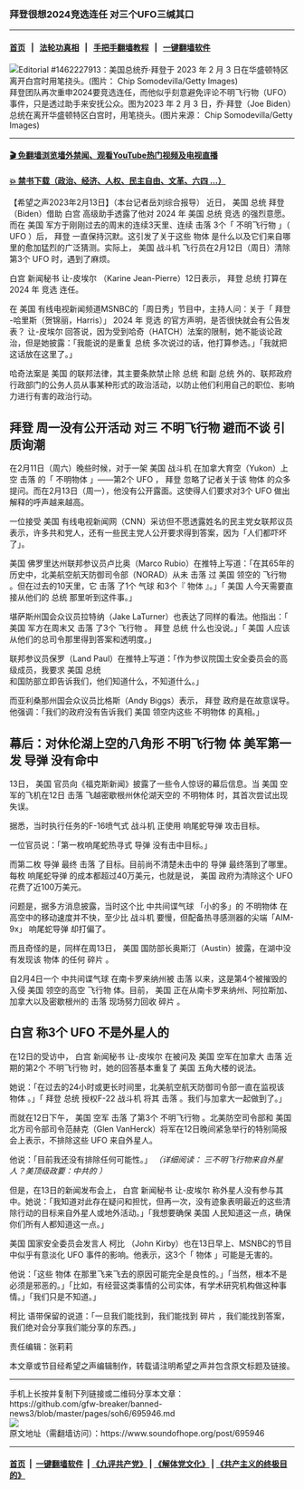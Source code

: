 ### 拜登很想2024竞选连任 对三个UFO三缄其口
------------------------

#### [首页](https://github.com/gfw-breaker/banned-news3/blob/master/README.md) &nbsp;&nbsp;|&nbsp;&nbsp; [法轮功真相](https://github.com/begood0513/basic/blob/master/README.md)  &nbsp;&nbsp;|&nbsp;&nbsp; [手把手翻墙教程](https://github.com/gfw-breaker/guides/wiki)  &nbsp;&nbsp;|&nbsp;&nbsp; [一键翻墙软件](https://github.com/gfw-breaker/nogfw/blob/master/README.md)  



<div><img alt="Editorial #1462227913：美国总统乔·拜登于 2023 年 2 月 3 日在华盛顿特区离开白宫时用笔挠头。(图片： Chip Somodevilla/Getty Images)" src="https://img.soundofhope.org/2023-02/gettyimages-1462227913_fotor-1675646792251.jpg"/>
<br/><figcaption class="caption">
 拜登团队再次重申2024要竞选连任，而他似乎刻意避免评论不明飞行物（UFO）事件，只是透过助手来安抚公众。图为2023 年 2 月 3 日，乔·拜登（Joe Biden）总统在离开华盛顿特区白宫时，用笔挠头。(图片来源： Chip Somodevilla/Getty Images)
</figcaption></div><hr/>

#### [ 🎬  免翻墙浏览墙外禁闻、观看YouTube热门视频及电视直播](https://github.com/gfw-breaker/HelloWorld)

#### [ 💥  禁书下载（政治、经济、人权、民主自由、文革、六四 ...）](https://github.com/gfw-breaker/books/blob/master/README.md)

<div><div class="Content__Wrapper sc-1bvya0-0 elmmKw article_body" data-checkusr="" itemprop="articleBody">
 <div id="post_place_1">
 </div>
 <p class="meta-top">
  <span class="meta">
   【希望之声2023年2月13日】（本台记者岳刘综合报导）
  </span>
  近日，
  <ok href="/term/1045">
   美国
  </ok>
  <ok href="/term/9899">
   总统
  </ok>
  <ok href="/term/3365">
   拜登
  </ok>
  （Biden）借助
  <ok href="/term/1388">
   白宫
  </ok>
  高级助手透露了他对
  <ok href="/term/486788">
   2024
  </ok>
  年
  <ok href="/term/1045">
   美国
  </ok>
  <ok href="/term/9899">
   总统
  </ok>
  <ok href="/term/2719">
   竞选
  </ok>
  的强烈意愿。而在
  <ok href="/term/1045">
   美国
  </ok>
  军方于刚刚过去的周末的连续3天里、连续
  <ok href="/term/215281">
   击落
  </ok>
  3个「
  <ok href="/term/7072">
   不明飞行物
  </ok>
  」（
  <ok href="/term/3090">
   UFO
  </ok>
  ）后，
  <ok href="/term/3365">
   拜登
  </ok>
  一直保持沉默。这引发了关于这些
  <ok href="/term/245512">
   物体
  </ok>
  是什么以及它们来自哪里的愈加猛烈的广泛猜测。实际上，
  <ok href="/term/1045">
   美国
  </ok>
  <ok href="/term/14122">
   战斗机
  </ok>
  飞行员在2月12日（周日）清除第3个
  <ok href="/term/3090">
   UFO
  </ok>
  时，遇到了麻烦。
 </p>
 <p>
  <ok href="/term/1388">
   白宫
  </ok>
  新闻秘书
  <ok href="/term/835227">
   让-皮埃尔
  </ok>
  （Karine Jean-Pierre）12日表示，
  <ok href="/term/3365">
   拜登
  </ok>
  <ok href="/term/9899">
   总统
  </ok>
  打算在
  <ok href="/term/486788">
   2024
  </ok>
  年
  <ok href="/term/2719">
   竞选
  </ok>
  连任。
 </p>
 <p>
  在
  <ok href="/term/1045">
   美国
  </ok>
  有线电视新闻频道MSNBC的「周日秀」节目中，主持人问：关于「
  <ok href="/term/3365">
   拜登
  </ok>
  -哈里斯（贺锦丽，Harris）」
  <ok href="/term/486788">
   2024
  </ok>
  年
  <ok href="/term/2719">
   竞选
  </ok>
  的官方声明，是否很快就会有公告发表？
  <ok href="/term/835227">
   让-皮埃尔
  </ok>
  回答说，因为受到哈奇（HATCH）法案的限制，她不能谈论政治，但是她披露：「我能说的是重复
  <ok href="/term/9899">
   总统
  </ok>
  多次说过的话，他打算参选。」「我就把这话放在这里了。」
 </p>
 <p>
  哈奇法案是
  <ok href="/term/1045">
   美国
  </ok>
  的联邦法律，其主要条款禁止除
  <ok href="/term/9899">
   总统
  </ok>
  和副
  <ok href="/term/9899">
   总统
  </ok>
  外的、联邦政府行政部门的公务人员从事某种形式的政治活动，以防止他们利用自己的职位、影响力进行有害的政治行动。
 </p>
 <h2>
  <strong>
   <ok href="/term/3365">
    拜登
   </ok>
   周一没有公开活动 对三
   <ok href="/term/7072">
    不明飞行物
   </ok>
   避而不谈 引质询潮
  </strong>
 </h2>
 <p>
  在2月11日（周六）晚些时候，对于一架
  <ok href="/term/1045">
   美国
  </ok>
  <ok href="/term/14122">
   战斗机
  </ok>
  在加拿大育空（Yukon）上空
  <ok href="/term/215281">
   击落
  </ok>
  的「
  <ok href="/term/31914">
   不明物体
  </ok>
  」——第2个
  <ok href="/term/3090">
   UFO
  </ok>
  ，
  <ok href="/term/3365">
   拜登
  </ok>
  忽略了记者关于该
  <ok href="/term/245512">
   物体
  </ok>
  的众多提问。而在2月13日（周一），他没有公开露面。这使得人们要求对3个
  <ok href="/term/3090">
   UFO
  </ok>
  做出解释的呼声越来越高。
 </p>
 <p>
  一位接受
  <ok href="/term/1045">
   美国
  </ok>
  有线电视新闻网（CNN）采访但不愿透露姓名的民主党女联邦议员表示，许多共和党人，还有一些民主党人公开要求得到答案，因为「人们都吓坏了」。
 </p>
 <p>
  <ok href="/term/1045">
   美国
  </ok>
  佛罗里达州联邦参议员卢比奥（Marco Rubio）在推特上写道：「在其65年的历史中，北美航空航天防御司令部（NORAD）从未
  <ok href="/term/215281">
   击落
  </ok>
  过
  <ok href="/term/1045">
   美国
  </ok>
  领空的
  <ok href="/term/116582">
   飞行物
  </ok>
  。但在过去的10天里，它
  <ok href="/term/215281">
   击落
  </ok>
  了1个
  <ok href="/term/12797">
   气球
  </ok>
  和3个『
  <ok href="/term/245512">
   物体
  </ok>
  』。」「
  <ok href="/term/1045">
   美国
  </ok>
  人今天需要直接从他们的
  <ok href="/term/9899">
   总统
  </ok>
  那里听到这件事。」
 </p>
 <div class="soh-embed">
  <div class="soh-embed-inner">
   <div class="iframely-twitter iframely-app iframely-embed" style="max-width: 550px;">
    <div class="iframely-responsive">
    </div>
   </div>
  </div>
 </div>
 <p>
  堪萨斯州国会众议员拉特纳（Jake LaTurner）也表达了同样的看法。他指出：「
  <ok href="/term/1045">
   美国
  </ok>
  军方在周末又
  <ok href="/term/215281">
   击落
  </ok>
  了3个
  <ok href="/term/116582">
   飞行物
  </ok>
  。
  <ok href="/term/3365">
   拜登
  </ok>
  <ok href="/term/9899">
   总统
  </ok>
  什么也没说。」「
  <ok href="/term/1045">
   美国
  </ok>
  人应该从他们的总司令那里得到答案和透明度。」
 </p>
 <p>
  联邦参议员保罗（Land Paul）在推特上写道：「作为参议院国土安全委员会的高级成员，我要求
  <ok href="/term/1045">
   美国
  </ok>
  <ok href="/term/9899">
   总统
  </ok>
  和国防部立即告诉我们，他们知道什么，不知道什么。」
 </p>
 <p>
  而亚利桑那州国会众议员比格斯（Andy Biggs）表示，
  <ok href="/term/3365">
   拜登
  </ok>
  政府是在故意误导。他强调：「我们的政府没有告诉我们
  <ok href="/term/1045">
   美国
  </ok>
  领空内这些
  <ok href="/term/31914">
   不明物体
  </ok>
  的真相。」
 </p>
 <h2>
  <strong>
   幕后：对休伦湖上空的八角形
   <ok href="/term/7072">
    不明飞行物
   </ok>
   体 美军第一发
   <ok href="/term/3417">
    导弹
   </ok>
   没有命中
  </strong>
 </h2>
 <p>
  13日，
  <ok href="/term/1045">
   美国
  </ok>
  官员向《福克斯新闻》披露了一些令人惊讶的幕后信息。当
  <ok href="/term/1045">
   美国
  </ok>
  空军的飞机在12日
  <ok href="/term/215281">
   击落
  </ok>
  飞越密歇根州休伦湖天空的
  <ok href="/term/31914">
   不明物体
  </ok>
  时，其首次尝试出现失误。
 </p>
 <p>
  据悉，当时执行任务的F-16喷气式
  <ok href="/term/14122">
   战斗机
  </ok>
  正使用
  <ok href="/term/792732">
   响尾蛇导弹
  </ok>
  攻击目标。
 </p>
 <p>
  一位官员说：「第一枚响尾蛇热寻式
  <ok href="/term/3417">
   导弹
  </ok>
  没有击中目标。」
 </p>
 <p>
  而第二枚
  <ok href="/term/3417">
   导弹
  </ok>
  最终
  <ok href="/term/215281">
   击落
  </ok>
  了目标。目前尚不清楚未击中的
  <ok href="/term/3417">
   导弹
  </ok>
  最终落到了哪里。每枚
  <ok href="/term/792732">
   响尾蛇导弹
  </ok>
  的成本都超过40万美元，也就是说，
  <ok href="/term/1045">
   美国
  </ok>
  政府为清除这个
  <ok href="/term/3090">
   UFO
  </ok>
  花费了近100万美元。
 </p>
 <p>
  问题是，据多方消息披露，当时这个比
  <ok href="/term/835038">
   中共间谍气球
  </ok>
  「小的多」的
  <ok href="/term/31914">
   不明物体
  </ok>
  在高空中的移动速度并不快，至少比
  <ok href="/term/14122">
   战斗机
  </ok>
  要慢，但配备热寻感测器的尖端「AIM-9x」
  <ok href="/term/792732">
   响尾蛇导弹
  </ok>
  却打偏了。
 </p>
 <p>
  而且奇怪的是，同样在周13日，
  <ok href="/term/1045">
   美国
  </ok>
  国防部长奥斯汀（Austin）披露，在湖中没有发现该
  <ok href="/term/245512">
   物体
  </ok>
  的任何
  <ok href="/term/19280">
   碎片
  </ok>
  。
 </p>
 <p>
  自2月4日一个
  <ok href="/term/835038">
   中共间谍气球
  </ok>
  在南卡罗来纳州被
  <ok href="/term/215281">
   击落
  </ok>
  以来，这是第4个被摧毁的入侵
  <ok href="/term/1045">
   美国
  </ok>
  领空的高空
  <ok href="/term/116582">
   飞行物
  </ok>
  体。目前，
  <ok href="/term/1045">
   美国
  </ok>
  正在从南卡罗来纳州、阿拉斯加、加拿大以及密歇根州的
  <ok href="/term/215281">
   击落
  </ok>
  现场努力回收
  <ok href="/term/19280">
   碎片
  </ok>
  。
 </p>
 <h2>
  <strong>
   <ok href="/term/1388">
    白宫
   </ok>
   称3个
   <ok href="/term/3090">
    UFO
   </ok>
   不是外星人的
  </strong>
 </h2>
 <p>
  在12日的受访中，
  <ok href="/term/1388">
   白宫
  </ok>
  新闻秘书
  <ok href="/term/835227">
   让-皮埃尔
  </ok>
  在被问及
  <ok href="/term/1045">
   美国
  </ok>
  空军在加拿大
  <ok href="/term/215281">
   击落
  </ok>
  近期的第2个
  <ok href="/term/7072">
   不明飞行物
  </ok>
  时，她的回答基本重复了
  <ok href="/term/1045">
   美国
  </ok>
  五角大楼的说法。
 </p>
 <p>
  她说：「在过去的24小时或更长时间里，北美航空航天防御司令部一直在监视该
  <ok href="/term/245512">
   物体
  </ok>
  。」「
  <ok href="/term/3365">
   拜登
  </ok>
  <ok href="/term/9899">
   总统
  </ok>
  授权F-22
  <ok href="/term/14122">
   战斗机
  </ok>
  将其
  <ok href="/term/215281">
   击落
  </ok>
  。我们与加拿大一起做到了。」
 </p>
 <p>
  而就在12日下午，
  <ok href="/term/1045">
   美国
  </ok>
  空军
  <ok href="/term/215281">
   击落
  </ok>
  了第3个
  <ok href="/term/7072">
   不明飞行物
  </ok>
  。北美防空司令部和
  <ok href="/term/1045">
   美国
  </ok>
  北方司令部司令范赫克（Glen VanHerck）将军在12日晚间紧急举行的特别简报会上表示，不排除这些
  <ok href="/term/3090">
   UFO
  </ok>
  来自外星人。
 </p>
 <p>
  他说：「目前我还没有排除任何可能性。」
  <em>
   （详细阅读：
   <ok href="https://www.soundofhope.org/post/695634">
    三不明飞行物来自外星人？美顶级政要：中共的
   </ok>
   ）
  </em>
 </p>
 <p>
  但是，在13日的新闻发布会上，
  <ok href="/term/1388">
   白宫
  </ok>
  新闻秘书
  <ok href="/term/835227">
   让-皮埃尔
  </ok>
  称外星人没有参与其中。她说：「我知道对此存在疑问和担忧，但再一次，没有迹象表明最近的这些清除行动的目标来自外星人或地外活动。」「我想要确保
  <ok href="/term/1045">
   美国
  </ok>
  人民知道这一点，确保你们所有人都知道这一点。」
 </p>
 <p>
  <ok href="/term/1045">
   美国
  </ok>
  国家安全委员会发言人
  <ok href="/term/366652">
   柯比
  </ok>
  （John Kirby）也在13日早上、MSNBC的节目中似乎有意淡化
  <ok href="/term/3090">
   UFO
  </ok>
  事件的影响。他表示，这3个「
  <ok href="/term/245512">
   物体
  </ok>
  」可能是无害的。
 </p>
 <p>
  他说：「这些
  <ok href="/term/245512">
   物体
  </ok>
  在那里飞来飞去的原因可能完全是良性的。」「当然，根本不是必须是邪恶的。」「比如，有经营这类事情的公司实体，有学术研究机构做这种事情。」「我们只是不知道。」
 </p>
 <p>
  <ok href="/term/366652">
   柯比
  </ok>
  语带保留的说道：「一旦我们能找到，我们能找到
  <ok href="/term/19280">
   碎片
  </ok>
  ，我们能找到答案，我们绝对会分享我们能分享的东西。」
 </p>
 <p class="meta-btm">
  责任编辑：张莉莉
 </p>
 <p class="meta-btm">
  本文章或节目经希望之声编辑制作，转载请注明希望之声并包含原文标题及链接。
 </p>
</div>
</div>
<hr/>
手机上长按并复制下列链接或二维码分享本文章：<br/>
https://github.com/gfw-breaker/banned-news3/blob/master/pages/soh6/695946.md <br/>
<a href='https://github.com/gfw-breaker/banned-news3/blob/master/pages/soh6/695946.md'><img src='https://github.com/gfw-breaker/banned-news3/blob/master/pages/soh6/695946.md.png'/></a> <br/>
原文地址（需翻墙访问）：https://www.soundofhope.org/post/695946


------------------------
#### [首页](https://github.com/gfw-breaker/banned-news3/blob/master/README.md) &nbsp;|&nbsp; [一键翻墙软件](https://github.com/gfw-breaker/nogfw/blob/master/README.md) &nbsp;| [《九评共产党》](https://github.com/gfw-breaker/9ping.md/blob/master/README.md#九评之一评共产党是什么) | [《解体党文化》](https://github.com/gfw-breaker/jtdwh.md/blob/master/README.md) | [《共产主义的终极目的》](https://github.com/gfw-breaker/gczydzjmd.md/blob/master/README.md)


<img src='http://gfw-breaker.win/banned-news3/pages/soh6/695946.md' width='0px' height='0px'/>